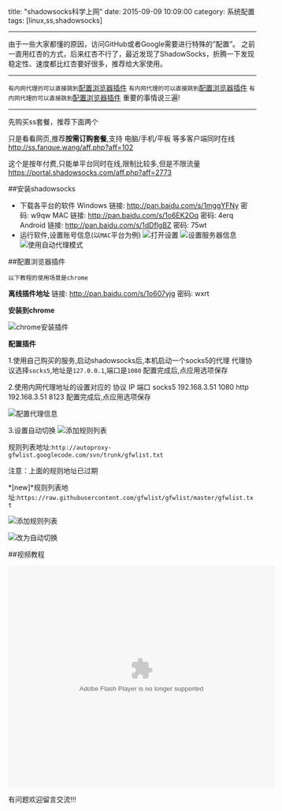 title: "shadowsocks科学上网"
date: 2015-09-09 10:09:00
category: 系统配置
tags: [linux,ss,shadowsocks]

---

由于一些大家都懂的原因，访问GitHub或者Google需要进行特殊的”配置”。
之前一直用红杏的方式，后来红杏不行了，最近发现了ShadowSocks，折腾一下发现稳定性、速度都比红杏要好很多，推荐给大家使用。

---
`有内网代理的可以直接跳到`[配置浏览器插件](#配置浏览器插件)
`有内网代理的可以直接跳到`[配置浏览器插件](#配置浏览器插件)
`有内网代理的可以直接跳到`[配置浏览器插件](#配置浏览器插件)
重要的事情说三遍!

---

先购买ss套餐，推荐下面两个

只是看看网页,推荐**按需订购套餐**,支持 电脑/手机/平板 等多客户端同时在线
http://ss.fanque.wang/aff.php?aff=102

这个是按年付费,只能单平台同时在线,限制比较多,但是不限流量
https://portal.shadowsocks.com/aff.php?aff=2773


##安装shadowsocks

- 下载各平台的软件
    Windows 链接: http://pan.baidu.com/s/1mggYFNy 密码: w9qw
    MAC 链接: http://pan.baidu.com/s/1o6EK2Oq 密码: 4erq
    Android 链接: http://pan.baidu.com/s/1dDflgBZ 密码: 75wt
- 运行软件,设置账号信息(以`MAC`平台为例)
    ![打开设置](/images/ss/01.png)
    ![设置服务器信息](/images/ss/03.png)
    ![使用自动代理模式](/images/ss/02.png)

##配置浏览器插件

`以下教程的使用场景是chrome`

**离线插件地址**
链接: http://pan.baidu.com/s/1o607yjg 密码: wxrt

**安装到chrome**

![chrome安装插件](/images/ss/04.png)

**配置插件**

1.使用自己购买的服务,启动shadowsocks后,本机启动一个socks5的代理
代理协议选择`socks5`,地址是`127.0.0.1`,端口是`1080`
配置完成后,点应用选项保存

2.使用内网代理地址的设置对应的 协议 IP 端口
socks5 192.168.3.51 1080
http 192.168.3.51 8123
配置完成后,点应用选项保存

![配置代理信息](/images/ss/05.png)

3.设置自动切换
![添加规则列表](/images/ss/06.png)


规则列表地址:`http://autoproxy-gfwlist.googlecode.com/svn/trunk/gfwlist.txt`

注意：上面的规则地址已过期

*[new]*规则列表地址:`https://raw.githubusercontent.com/gfwlist/gfwlist/master/gfwlist.txt`

![添加规则列表](/images/ss/07.png)


![改为自动切换](/images/ss/08.png)


##视频教程

<object width='541' height='450'><param name='allowFullScreen' value='true'><param name='movie' value='http://i7.imgs.letv.com/player/swfPlayer.swf?autoPlay=0&id=23744815'/><embed src='http://i7.imgs.letv.com/player/swfPlayer.swf?autoPlay=0&id=23744815' width='541' height='450' allowFullScreen='true' type='application/x-shockwave-flash'/></object>

有问题欢迎留言交流!!!
